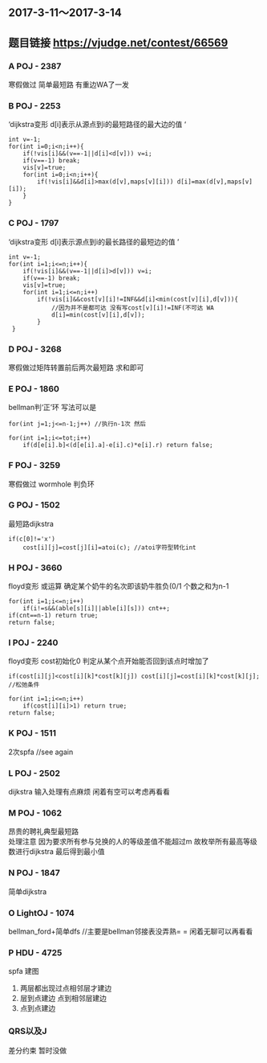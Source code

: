 ## 2017-3-11～2017-3-14
## 题目链接 https://vjudge.net/contest/66569
### A POJ - 2387
寒假做过 简单最短路 有重边WA了一发
### B POJ - 2253
‘dijkstra变形 d[i]表示从源点到i的最短路径的最大边的值 ‘
    
    int v=-1;
    for(int i=0;i<n;i++){
        if(!vis[i]&&(v==-1||d[i]<d[v])) v=i;
        if(v==-1) break;
        vis[v]=true;
        for(int i=0;i<n;i++){
            if(!vis[i]&&d[i]>max(d[v],maps[v][i])) d[i]=max(d[v],maps[v][i]);
        }
    }
    
### C POJ - 1797
‘dijkstra变形 d[i]表示源点到i的最长路径的最短边的值 ’
    
    
    int v=-1;
    for(int i=1;i<=n;i++){
        if(!vis[i]&&(v==-1||d[i]>d[v])) v=i;
        if(v==-1) break;
        vis[v]=true;
        for(int i=1;i<=n;i++)
            if(!vis[i]&&cost[v][i]!=INF&&d[i]<min(cost[v][i],d[v])){ 
                //因为并不是都可达 没有写cost[v][i]!=INF(不可达 WA
                d[i]=min(cost[v][i],d[v]);
            }
     }


### D POJ - 3268
寒假做过矩阵转置前后两次最短路 求和即可
### E POJ - 1860 
bellman判‘正’环 写法可以是
    
    for(int j=1;j<=n-1;j++) //执行n-1次 然后
    
    for(int i=1;i<=tot;i++)
        if(d[e[i].b]<(d[e[i].a]-e[i].c)*e[i].r) return false;
        
        
        
     
### F POJ - 3259 
寒假做过 wormhole 判负环 
### G POJ - 1502
最短路dijkstra
     
    if(c[0]!='x')
        cost[i][j]=cost[j][i]=atoi(c); //atoi字符型转化int
    
### H POJ - 3660 
floyd变形 或运算 确定某个奶牛的名次即该奶牛胜负(0/1 个数之和为n-1
    
    for(int i=1;i<=n;i++)
        if(i!=s&&(able[s][i]||able[i][s])) cnt++;
    if(cnt==n-1) return true;
    return false;
    
### I POJ - 2240 
floyd变形 cost初始化0 判定从某个点开始能否回到该点时增加了
     
    if(cost[i][j]<cost[i][k]*cost[k][j]) cost[i][j]=cost[i][k]*cost[k][j];
    //松弛条件
    
    for(int i=1;i<=n;i++)
        if(cost[i][i]>1) return true;
    return false;
     
    
### K POJ - 1511
2次spfa //see again
### L POJ - 2502 
dijkstra 输入处理有点麻烦 闲着有空可以考虑再看看
### M POJ - 1062 
昂贵的聘礼典型最短路 </br>
处理注意 因为要求所有参与兑换的人的等级差值不能超过m 故枚举所有最高等级数进行dijkstra 最后得到最小值
### N POJ - 1847
简单dijkstra 
### O LightOJ - 1074
bellman_ford+简单dfs //主要是bellman邻接表没弄熟= = 闲着无聊可以再看看
### P HDU - 4725 
spfa 建图 
 1. 两层都出现过点相邻层才建边
 2. 层到点建边  点到相邻层建边
 3. 点到点建边
 
### QRS以及J 
差分约束 暂时没做
    
    
    

